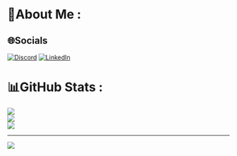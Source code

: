# 💫About Me :


## 🌐Socials
[![Discord](https://img.shields.io/badge/Discord-%237289DA.svg?logo=discord&logoColor=white)](htttps://discord.gg/mathias-tavernier-roux#9131) 
[![LinkedIn](https://img.shields.io/badge/LinkedIn-%230077B5.svg?logo=linkedin&logoColor=white)](https://linkedin.com/in/mathias-tavernier-roux) 

# 📊GitHub Stats :
![](https://github-readme-stats.vercel.app/api?username=mathias-tavernier-roux&theme=vue-dark&hide_border=false&include_all_commits=false&count_private=false)<br/>
![](https://github-readme-streak-stats.herokuapp.com/?user=mathias-tavernier-roux&theme=vue-dark&hide_border=false)<br/>
![](https://github-readme-stats.vercel.app/api/top-langs/?username=mathias-tavernier-roux&theme=vue-dark&hide_border=false&include_all_commits=false&count_private=false&layout=compact)

---
[![](https://visitcount.itsvg.in/api?id=mathias-tavernier-roux&icon=0&color=8)](https://visitcount.itsvg.in)

